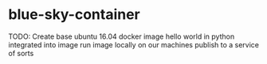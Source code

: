 # blue-sky-container
TODO:
	Create base ubuntu 16.04 docker image
	hello world in python integrated into image
	run image locally on our machines
	publish to a service of sorts
